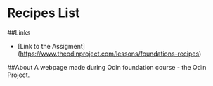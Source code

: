 # Recipes List

##Links
- [Link to the Assigment] (https://www.theodinproject.com/lessons/foundations-recipes)

##About
A webpage made during Odin foundation course - the Odin Project. 